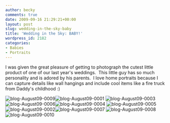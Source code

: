 ```yaml
---
author: becky
comments: true
date: 2009-09-16 21:29:21+00:00
layout: post
slug: wedding-in-the-sky-baby
title: 'Wedding in the Sky: BABY!'
wordpress_id: 2182
categories:
- Babies
- Portraits
---
```


I was given the great pleasure of getting to photograph the cutest little product of one of our last year's weddings.  This little guy has so much personality and is adored by his parents.  I love home portraits because I can capture details like wall hangings and include cool items like a fire truck from Daddy's childhood :)




![blog-August09-0009](http://beta.beckyjenson.com/wp-content/uploads/2009/09/blog-August09-00091.jpg)![blog-August09-0001](http://beta.beckyjenson.com/wp-content/uploads/2009/09/blog-August09-00011.jpg) ![blog-August09-0003](http://beta.beckyjenson.com/wp-content/uploads/2009/09/blog-August09-00031.jpg)![blog-August09-0006](http://beta.beckyjenson.com/wp-content/uploads/2009/09/blog-August09-00061.jpg)![blog-August09-0004](http://beta.beckyjenson.com/wp-content/uploads/2009/09/blog-August09-00041.jpg) ![blog-August09-0005](http://beta.beckyjenson.com/wp-content/uploads/2009/09/blog-August09-00051.jpg)![blog-August09-0002](http://beta.beckyjenson.com/wp-content/uploads/2009/09/blog-August09-00021.jpg)![blog-August09-0007](http://beta.beckyjenson.com/wp-content/uploads/2009/09/blog-August09-00071.jpg) ![blog-August09-0008](http://beta.beckyjenson.com/wp-content/uploads/2009/09/blog-August09-00081.jpg)![blog-August09-0010](http://beta.beckyjenson.com/wp-content/uploads/2009/09/blog-August09-00101.jpg)
